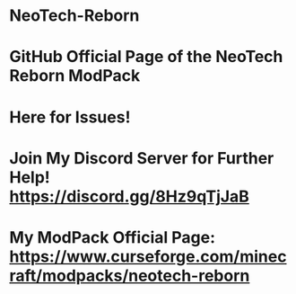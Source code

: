 # NeoTech-Reborn
# GitHub Official Page of the NeoTech Reborn ModPack
# Here for Issues!
# Join My Discord Server for Further Help! https://discord.gg/8Hz9qTjJaB
# My ModPack Official Page: https://www.curseforge.com/minecraft/modpacks/neotech-reborn
